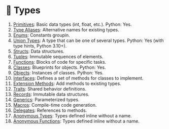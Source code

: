 # 🔣 Types

1. [Primitives](./types/primitives.md): Basic data types (int, float, etc.). Python: Yes.
2. [Type Aliases](./types/type_aliases.md): Alternative names for existing types.
3. [Enums](./types/enums.md): Constants groupin.
4. [Union Types](./types/unions.md): A type that can be one of several types. Python: Yes (with type hints, Python 3.10+).
5. [Structs](./types/structs.md): Data structures.
6. [Tuples](./types/tuples.md): Immutable sequences of elements.
7. [Functions](./types/functions.md): Blocks of code for specific tasks.
8. [Classes](./types/classes.md): Blueprints for objects. Python: Yes.
9. [Objects](./types/objects.md): Instances of classes. Python: Yes.
10. [Interfaces](./types/interfaces.md): Defines a set of methods for classes to implement.
11. [Extension Methods](./types/extensions.md): Add methods to existing types.
12. [Traits](./types/traits.md): Shared behavior definitions.
13. [Records](./types/records.md): Immutable data structures.
14. [Generics](./types/generics.md): Parameterized types.
15. [Macros](./types/macros.md): Compile-time code generation.
16. [Delegates](./types/delegates.md): References to methods.
17. [Anonymous Types](./types/anonymous_types.md): Types defined inline without a name.
18. [Anonymous Functions](./types/anonymous_functions.md): Types defined inline without a name.
